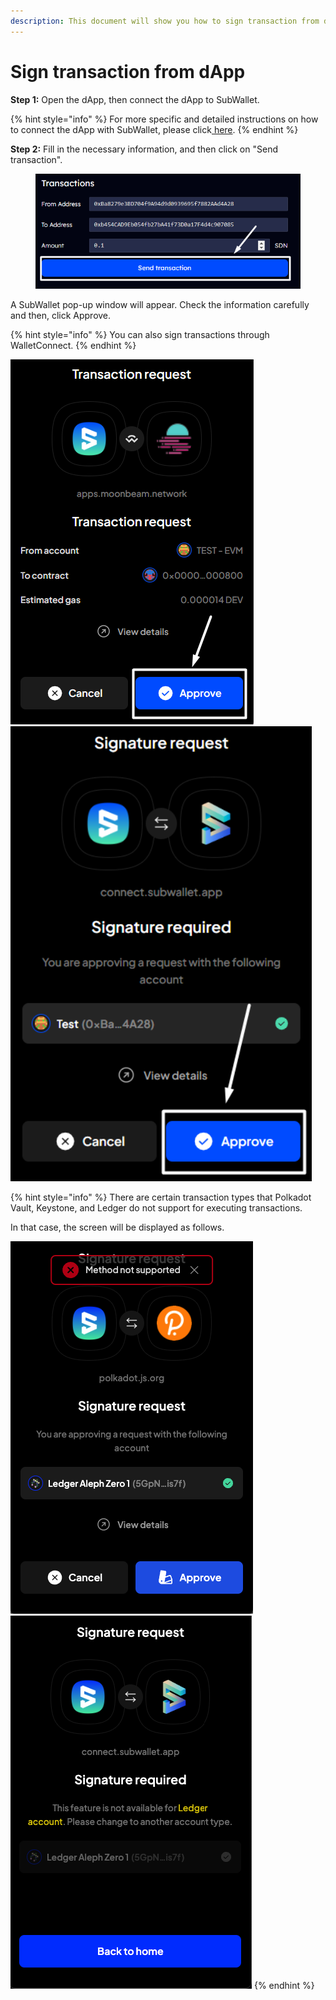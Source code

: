 ```yaml
---
description: This document will show you how to sign transaction from dApp.
---
```


# Sign transaction from dApp

**Step 1:** Open the dApp, then connect the dApp to SubWallet.

{% hint style="info" %}
For more specific and detailed instructions on how to connect the dApp with SubWallet, please click[ here](./).
{% endhint %}

**Step 2:** Fill in the necessary information, and then click on "Send transaction".

<div align="left">

<figure><img src="../../.gitbook/assets/image (140) (1).png" alt=""><figcaption></figcaption></figure>

</div>

A SubWallet pop-up window will appear. Check the information carefully and then, click Approve.

{% hint style="info" %}
You can also sign transactions through WalletConnect.
{% endhint %}

![](<../../.gitbook/assets/image (83) (1) (1).png>)![](<../../.gitbook/assets/image (46) (1) (1) (1).png>)

{% hint style="info" %}
There are certain transaction types that Polkadot Vault, Keystone, and Ledger do not support for executing transactions.

In that case, the screen will be displayed as follows.

![](<../../.gitbook/assets/image (50) (1) (1) (1).png>)![](<../../.gitbook/assets/image (51) (1) (1) (1).png>)
{% endhint %}
